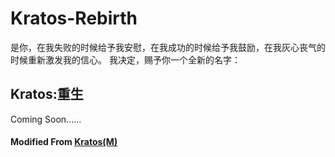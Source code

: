 # Kratos-Rebirth

是你，在我失败的时候给予我安慰，在我成功的时候给予我鼓励，在我灰心丧气的时候重新激发我的信心。
我决定，赐予你一个全新的名字：
## Kratos:重生
Coming Soon......

#### Modified From [Kratos(M)](https://github.com/xb2016/kratos)
